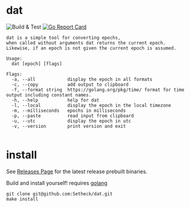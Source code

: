 # dat

![Build & Test](https://github.com/Setheck/dat/workflows/Build%20&%20Test/badge.svg) [![Go Report Card](https://goreportcard.com/badge/github.com/setheck/dat)](https://goreportcard.com/report/github.com/setheck/dat)

```
dat is a simple tool for converting epochs,
when called without arguments dat returns the current epoch.
Likewise, if an epoch is not given the current epoch is assumed.

Usage:
  dat [epoch] [flags]

Flags:
  -a, --all            display the epoch in all formats
  -c, --copy           add output to clipboard
  -f, --format string  https://golang.org/pkg/time/ format for time output including constant names.
  -h, --help           help for dat
  -l, --local          display the epoch in the local timezone
  -m, --milliseconds   epochs in milliseconds
  -p, --paste          read input from clipboard
  -u, --utc            display the epoch in utc
  -v, --version        print version and exit


```

# install
See [Releases Page](https://github.com/Setheck/dat/releases) for the latest release prebuilt binaries.

Build and install yourself!
requires [golang](https://golang.org/doc/install)
```
git clone git@github.com:Setheck/dat.git
make install
```
 